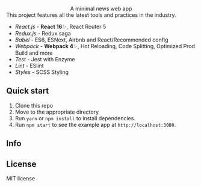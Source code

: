 
<br />

<div align="center">A minimal news web app</div>
This project features all the latest tools and practices in the industry.

- _React.js_ - **React 16**✨, React Router 5
- _Redux.js_ - Redux saga
- _Babel_ - ES6, ESNext, Airbnb and React/Recommended config
- _Webpack_ - **Webpack 4**✨, Hot Reloading, Code Splitting, Optimized Prod Build and more
- _Test_ - Jest with Enzyme
- _Lint_ - ESlint
- _Styles_ - SCSS Styling

## Quick start

1. Clone this repo
2. Move to the appropriate directory<br />
3. Run `yarn` or `npm install` to install dependencies.<br />
4. Run `npm start` to see the example app at `http://localhost:3000`.


## Info

## License

MIT license